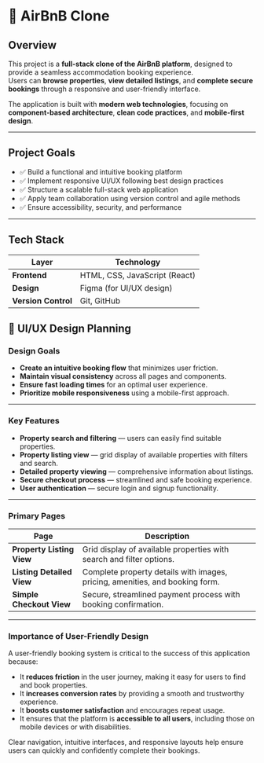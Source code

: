 # 🏡 AirBnB Clone

## Overview

This project is a **full-stack clone of the AirBnB platform**, designed to provide a seamless accommodation booking experience.  
Users can **browse properties**, **view detailed listings**, and **complete secure bookings** through a responsive and user-friendly interface.

The application is built with **modern web technologies**, focusing on **component-based architecture**, **clean code practices**, and **mobile-first design**.

---

## Project Goals

- ✅ Build a functional and intuitive booking platform
- ✅ Implement responsive UI/UX following best design practices
- ✅ Structure a scalable full-stack web application
- ✅ Apply team collaboration using version control and agile methods
- ✅ Ensure accessibility, security, and performance

---

## Tech Stack

| Layer               | Technology                    |
| ------------------- | ----------------------------- |
| **Frontend**        | HTML, CSS, JavaScript (React) |
| **Design**          | Figma (for UI/UX design)      |
| **Version Control** | Git, GitHub                   |

## 🎨 UI/UX Design Planning

### Design Goals

- **Create an intuitive booking flow** that minimizes user friction.
- **Maintain visual consistency** across all pages and components.
- **Ensure fast loading times** for an optimal user experience.
- **Prioritize mobile responsiveness** using a mobile-first approach.

---

### Key Features

- **Property search and filtering** — users can easily find suitable properties.
- **Property listing view** — grid display of available properties with filters and search.
- **Detailed property viewing** — comprehensive information about listings.
- **Secure checkout process** — streamlined and safe booking experience.
- **User authentication** — secure login and signup functionality.

---

### Primary Pages

| Page                      | Description                                                                  |
| ------------------------- | ---------------------------------------------------------------------------- |
| **Property Listing View** | Grid display of available properties with search and filter options.         |
| **Listing Detailed View** | Complete property details with images, pricing, amenities, and booking form. |
| **Simple Checkout View**  | Secure, streamlined payment process with booking confirmation.               |

---

### Importance of User-Friendly Design

A user-friendly booking system is critical to the success of this application because:

- It **reduces friction** in the user journey, making it easy for users to find and book properties.
- It **increases conversion rates** by providing a smooth and trustworthy experience.
- It **boosts customer satisfaction** and encourages repeat usage.
- It ensures that the platform is **accessible to all users**, including those on mobile devices or with disabilities.

Clear navigation, intuitive interfaces, and responsive layouts help ensure users can quickly and confidently complete their bookings.
